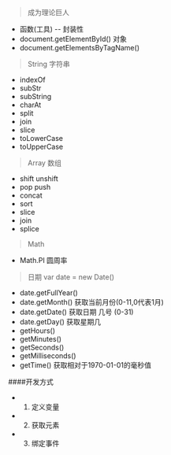 > 成为理论巨人

- 函数(工具) -- 封装性
- document.getElementById() 对象
- document.getElementsByTagName()

> String 字符串

- indexOf
- subStr
- subString
- charAt
- split
- join
- slice
- toLowerCase
- toUpperCase

> Array 数组

- shift unshift
- pop push
- concat
- sort
- slice
- join
- splice

> Math

- Math.PI 圆周率

> 日期 var date = new Date()

- date.getFullYear()
- date.getMonth() 获取当前月份(0-11,0代表1月) 
- date.getDate() 获取日期 几号  (0-31)
- date.getDay()  获取星期几
- getHours()
- getMinutes()
- getSeconds()
- getMilliseconds()
- getTime() 获取相对于1970-01-01的毫秒值

####开发方式
- 1. 定义变量
- 2. 获取元素
- 3. 绑定事件